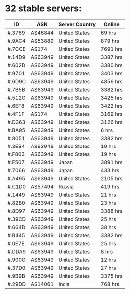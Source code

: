 # 32 stable servers:

| ID | ASN | Server Country | Online |
| ------ | ------ | ------ | ------ |
| #.3769 | AS46844 | United States | 69 hrs |
| #.9AC4 | AS53889 | United States | 879 hrs |
| #.7CCE | AS174 | United States | 7691 hrs |
| #.14D9 | AS63949 | United States | 3387 hrs |
| #.602D | AS63949 | United States | 3380 hrs |
| #.9701 | AS63949 | United States | 3403 hrs |
| #.6D9C | AS63949 | United States | 4856 hrs |
| #.7B5B | AS63949 | United States | 3382 hrs |
| #.512C | AS63949 | United States | 3425 hrs |
| #.6EF8 | AS63949 | United States | 3422 hrs |
| #.4F1F | AS174 | United States | 3169 hrs |
| #.D363 | AS63949 | United States | 3126 hrs |
| #.BA95 | AS63949 | United States | 6 hrs |
| #.8051 | AS63949 | United States | 3382 hrs |
| #.3EB4 | AS63949 | United States | 19 hrs |
| #.F803 | AS63949 | United States | 19 hrs |
| #.F507 | AS63949 | Japan | 3891 hrs |
| #.7066 | AS63949 | Japan | 433 hrs |
| #.A495 | AS63949 | United States | 2105 hrs |
| #.C1D0 | AS57494 | Russia | 419 hrs |
| #.1449 | AS63949 | United States | 21 hrs |
| #.82B0 | AS63949 | United States | 23 hrs |
| #.8D97 | AS63949 | United States | 3388 hrs |
| #.39CD | AS63949 | United States | 25 hrs |
| #.664D | AS63949 | United States | 38 hrs |
| #.B445 | AS63949 | United States | 3382 hrs |
| #.0E7E | AS63949 | United States | 25 hrs |
| #.DDA9 | AS63949 | United States | 8 hrs |
| #.900C | AS63949 | United States | 12 hrs |
| #.37D0 | AS63949 | United States | 27 hrs |
| #.9B9B | AS63949 | United States | 3375 hrs |
| #.29DD | AS14061 | India | 768 hrs |

